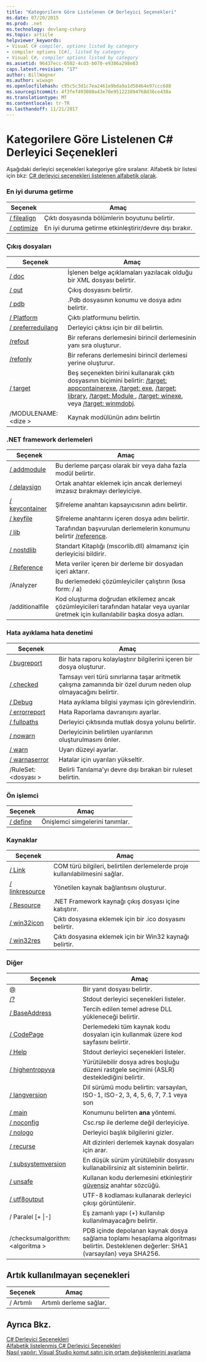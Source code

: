 ```yaml
---
title: "Kategorilere Göre Listelenen C# Derleyici Seçenekleri"
ms.date: 07/20/2015
ms.prod: .net
ms.technology: devlang-csharp
ms.topic: article
helpviewer_keywords:
- Visual C# compiler, options listed by category
- compiler options [C#], listed by category
- Visual C#, compiler options listed by category
ms.assetid: 96437ecc-6502-4cd3-b070-e9386a298e83
caps.latest.revision: "17"
author: BillWagner
ms.author: wiwagn
ms.openlocfilehash: c95c5c3d1c7ea2461e9bda9a1d58464e97ccc688
ms.sourcegitcommit: 4f3fef493080a43e70e951223894768d36ce430a
ms.translationtype: MT
ms.contentlocale: tr-TR
ms.lasthandoff: 11/21/2017
---
```

# <a name="c-compiler-options-listed-by-category"></a>Kategorilere Göre Listelenen C# Derleyici Seçenekleri
Aşağıdaki derleyici seçenekleri kategoriye göre sıralanır. Alfabetik bir listesi için bkz: [C# derleyici seçenekleri listelenen alfabetik olarak](../../../csharp/language-reference/compiler-options/listed-alphabetically.md).  
  
### <a name="optimization"></a>En iyi duruma getirme  
  
|Seçenek|Amaç|  
|------------|-------------|  
|[/ filealign](../../../csharp/language-reference/compiler-options/filealign-compiler-option.md)|Çıktı dosyasında bölümlerin boyutunu belirtir.|  
|[/ optimize](../../../csharp/language-reference/compiler-options/optimize-compiler-option.md)|En iyi duruma getirme etkinleştirir/devre dışı bırakır.|  
  
### <a name="output-files"></a>Çıkış dosyaları  
  
|Seçenek|Amaç|  
|------------|-------------|  
|[/ doc](../../../csharp/language-reference/compiler-options/doc-compiler-option.md)|İşlenen belge açıklamaları yazılacak olduğu bir XML dosyası belirtir.|  
|[/ out](../../../csharp/language-reference/compiler-options/out-compiler-option.md)|Çıkış dosyasını belirtir.|  
|[/ pdb](../../../csharp/language-reference/compiler-options/pdb-compiler-option.md)|.Pdb dosyasının konumu ve dosya adını belirtir.|  
|[/ Platform](../../../csharp/language-reference/compiler-options/platform-compiler-option.md)|Çıktı platformunu belirtin.|  
|[/ preferreduilang](../../../csharp/language-reference/compiler-options/preferreduilang-compiler-option.md)|Derleyici çıktısı için bir dil belirtin.|  
|[/refout](refout-compiler-option.md)|Bir referans derlemesini birincil derlemesinin yanı sıra oluşturur.|  
|[/refonly](refonly-compiler-option.md)|Bir referans derlemesini birincil derlemesi yerine oluşturur.|  
|[/ target](../../../csharp/language-reference/compiler-options/target-compiler-option.md)|Beş seçenekten birini kullanarak çıktı dosyasının biçimini belirtir: [/target: appcontainerexe](../../../csharp/language-reference/compiler-options/target-appcontainerexe-compiler-option.md), [/target: exe](../../../csharp/language-reference/compiler-options/target-exe-compiler-option.md), [/target: library](../../../csharp/language-reference/compiler-options/target-library-compiler-option.md),  [ /target: Module ](../../../csharp/language-reference/compiler-options/target-module-compiler-option.md), [/target: winexe](../../../csharp/language-reference/compiler-options/target-winexe-compiler-option.md), veya [/target: winmdobj](../../../csharp/language-reference/compiler-options/target-winmdobj-compiler-option.md).|  
|/MODULENAME:\<dize >|Kaynak modülünün adını belirtin|  
  
### <a name="net-framework-assemblies"></a>.NET framework derlemeleri  
  
|Seçenek|Amaç|  
|------------|-------------|  
|[/ addmodule](../../../csharp/language-reference/compiler-options/addmodule-compiler-option.md)|Bu derleme parçası olarak bir veya daha fazla modül belirtir.|  
|[/ delaysign](../../../csharp/language-reference/compiler-options/delaysign-compiler-option.md)|Ortak anahtar eklemek için ancak derlemeyi imzasız bırakmayı derleyiciye.|  
|[/ keycontainer](../../../csharp/language-reference/compiler-options/keycontainer-compiler-option.md)|Şifreleme anahtarı kapsayıcısının adını belirtir.|  
|[/ keyfile](../../../csharp/language-reference/compiler-options/keyfile-compiler-option.md)|Şifreleme anahtarını içeren dosya adını belirtir.|  
|[/ lib](../../../csharp/language-reference/compiler-options/lib-compiler-option.md)|Tarafından başvurulan derlemelerin konumunu belirtir [/reference](../../../csharp/language-reference/compiler-options/reference-compiler-option.md).|  
|[/ nostdlib](../../../csharp/language-reference/compiler-options/nostdlib-compiler-option.md)|Standart Kitaplığı (mscorlib.dll) almamanız için derleyicisi bildirir.|  
|[/ Reference](../../../csharp/language-reference/compiler-options/reference-compiler-option.md)|Meta veriler içeren bir derleme bir dosyadan içeri aktarır.|  
|/Analyzer|Bu derlemedeki çözümleyiciler çalıştırın (kısa form: / a)|  
|/additionalfile|Kod oluşturma doğrudan etkilemez ancak çözümleyicileri tarafından hatalar veya uyarılar üretmek için kullanılabilir başka dosya adları.|  
  
### <a name="debuggingerror-checking"></a>Hata ayıklama hata denetimi  
  
|Seçenek|Amaç|  
|------------|-------------|  
|[/ bugreport](../../../csharp/language-reference/compiler-options/bugreport-compiler-option.md)|Bir hata raporu kolaylaştırır bilgilerini içeren bir dosya oluşturur.|  
|[/ checked](../../../csharp/language-reference/compiler-options/checked-compiler-option.md)|Tamsayı veri türü sınırlarına taşar aritmetik çalışma zamanında bir özel durum neden olup olmayacağını belirtir.|  
|[/ Debug](../../../csharp/language-reference/compiler-options/debug-compiler-option.md)|Hata ayıklama bilgisi yayması için görevlendirin.|  
|[/ errorreport](../../../csharp/language-reference/compiler-options/errorreport-compiler-option.md)|Hata Raporlama davranışını ayarlar.|  
|[/ fullpaths](../../../csharp/language-reference/compiler-options/fullpaths-compiler-option.md)|Derleyici çıktısında mutlak dosya yolunu belirtir.|  
|[/ nowarn](../../../csharp/language-reference/compiler-options/nowarn-compiler-option.md)|Derleyicinin belirtilen uyarılarının oluşturulmasını önler.|  
|[/ warn](../../../csharp/language-reference/compiler-options/warn-compiler-option.md)|Uyarı düzeyi ayarlar.|  
|[/ warnaserror](../../../csharp/language-reference/compiler-options/warnaserror-compiler-option.md)|Hatalar için uyarıları yükseltir.|  
|/RuleSet:\<dosyası >|Belirli Tanılama'yı devre dışı bırakan bir ruleset belirtin.|  
  
### <a name="preprocessor"></a>Ön işlemci  
  
|Seçenek|Amaç|  
|------------|-------------|  
|[/ define](../../../csharp/language-reference/compiler-options/define-compiler-option.md)|Önişlemci simgelerini tanımlar.|  
  
### <a name="resources"></a>Kaynaklar  
  
|Seçenek|Amaç|  
|------------|-------------|  
|[/ Link](../../../csharp/language-reference/compiler-options/link-compiler-option.md)|COM türü bilgileri, belirtilen derlemelerde proje kullanılabilmesini sağlar.|  
|[/ linkresource](../../../csharp/language-reference/compiler-options/linkresource-compiler-option.md)|Yönetilen kaynak bağlantısını oluşturur.|  
|[/ Resource](../../../csharp/language-reference/compiler-options/resource-compiler-option.md)|.NET Framework kaynağı çıkış dosyası içine katıştırır.|  
|[/ win32icon](../../../csharp/language-reference/compiler-options/win32icon-compiler-option.md)|Çıktı dosyasına eklemek için bir .ico dosyasını belirtir.|  
|[/ win32res](../../../csharp/language-reference/compiler-options/win32res-compiler-option.md)|Çıktı dosyasına eklemek için bir Win32 kaynağı belirtir.|  
  
### <a name="miscellaneous"></a>Diğer  
  
|Seçenek|Amaç|  
|------------|-------------|  
|[@](../../../csharp/language-reference/compiler-options/response-file-compiler-option.md)|Bir yanıt dosyası belirtir.|  
|[/?](../../../csharp/language-reference/compiler-options/help-compiler-option.md)|Stdout derleyici seçenekleri listeler.|  
|[/ BaseAddress](../../../csharp/language-reference/compiler-options/baseaddress-compiler-option.md)|Tercih edilen temel adrese DLL yükleneceği belirtir.|  
|[/ CodePage](../../../csharp/language-reference/compiler-options/codepage-compiler-option.md)|Derlemedeki tüm kaynak kodu dosyaları için kullanmak üzere kod sayfasını belirtir.|  
|[/ Help](../../../csharp/language-reference/compiler-options/help-compiler-option.md)|Stdout derleyici seçenekleri listeler.|  
|[/ highentropyva](../../../csharp/language-reference/compiler-options/highentropyva-compiler-option.md)|Yürütülebilir dosya adres boşluğu düzeni rastgele seçimini (ASLR) desteklediğini belirtir.|  
|[/ langversion](../../../csharp/language-reference/compiler-options/langversion-compiler-option.md)|Dil sürümü modu belirtin: varsayılan, ISO-1, ISO-2, 3, 4, 5, 6, 7, 7.1 veya son |  
|[/ main](../../../csharp/language-reference/compiler-options/main-compiler-option.md)|Konumunu belirten **ana** yöntemi.|  
|[/ noconfig](../../../csharp/language-reference/compiler-options/noconfig-compiler-option.md)|Csc.rsp ile derleme değil derleyiciye.|  
|[/ nologo](../../../csharp/language-reference/compiler-options/nologo-compiler-option.md)|Derleyici başlık bilgilerini gizler.|  
|[/ recurse](../../../csharp/language-reference/compiler-options/recurse-compiler-option.md)|Alt dizinleri derlemek kaynak dosyaları için arar.|  
|[/ subsystemversion](../../../csharp/language-reference/compiler-options/subsystemversion-compiler-option.md)|En düşük sürüm yürütülebilir dosyasını kullanabilirsiniz alt sisteminin belirtir.|  
|[/ unsafe](../../../csharp/language-reference/compiler-options/unsafe-compiler-option.md)|Kullanan kodu derlemesini etkinleştirir [güvensiz](../../../csharp/language-reference/keywords/unsafe.md) anahtar sözcüğü.|  
|[/ utf8output](../../../csharp/language-reference/compiler-options/utf8output-compiler-option.md)|UTF-8 kodlaması kullanarak derleyici çıkışı görüntülenir.|  
|/ Paralel [+ &#124;-]|Eş zamanlı yapı (+) kullanılıp kullanılmayacağını belirtir.|  
|/checksumalgorithm:\<algoritma >|PDB içinde depolanan kaynak dosya sağlama toplamı hesaplama algoritması belirtin.  Desteklenen değerler: SHA1 (varsayılan) veya SHA256.|  
  
## <a name="obsolete-options"></a>Artık kullanılmayan seçenekleri  
  
|Seçenek|Amaç|  
|---|---|  
|/ Artımlı|Artımlı derleme sağlar.|  
  
## <a name="see-also"></a>Ayrıca Bkz.  
 [C# Derleyici Seçenekleri](../../../csharp/language-reference/compiler-options/index.md)  
 [Alfabetik listelenmiş C# Derleyici Seçenekleri](../../../csharp/language-reference/compiler-options/listed-alphabetically.md)  
 [Nasıl yapılır: Visual Studio komut satırı için ortam değişkenlerini ayarlama](../../../csharp/language-reference/compiler-options/how-to-set-environment-variables-for-the-visual-studio-command-line.md)
